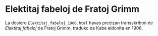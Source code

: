
# Elektitaj fabeloj de Fratoj Grimm

La dosiero `Elektitaj_fabeloj_1906.html` havas precizan transskribon
de _Elektitaj fabeloj_ de Fratoj Grimm, traduko de Kabe eldonita en
1906.
